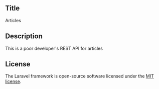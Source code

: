 ## Title
Articles

## Description
This is a poor developer's REST API for articles

## License

The Laravel framework is open-source software licensed under the [MIT license](https://opensource.org/licenses/MIT).
